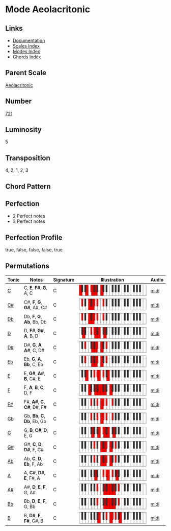 # Mode Aeolacritonic

## Links

- [Documentation](README.md)
- [Scales Index](Scales.md)
- [Modes Index](Modes.md)
- [Chords Index](Chords.md)

## Parent Scale

[Aeolacritonic](ScaleAeolacritonic.md)

## Number

[721](https://ianring.com/musictheory/scales/721)

## Luminosity

5

## Transposition

4, 2, 1, 2, 3

## Chord Pattern



## Perfection

- 2 Perfect notes
- 3 Perfect notes

## Perfection Profile

true, false, false, false, true

## Permutations

| Tonic | Notes | Signature | Illustration | Audio |
|-------|-------|-----------|--------------|-------|
| [C](ModeCNaturalAeolacritonic.md) | C, **E**, **F#**, **G**, A, C | C | ![CNaturalAeolacritonic](ModeCNaturalAeolacritonic.png) | [midi](https://github.com/edipermadi/music/blob/main/docs/ModeCNaturalAeolacritonic.mid?raw=true) |
| [C#](ModeCSharpAeolacritonic.md) | C#, **F**, **G**, **G#**, A#, C# | C | ![CSharpAeolacritonic](ModeCSharpAeolacritonic.png) | [midi](https://github.com/edipermadi/music/blob/main/docs/ModeCSharpAeolacritonic.mid?raw=true) |
| [Db](ModeDFlatAeolacritonic.md) | Db, **F**, **G**, **Ab**, Bb, Db | C | ![DFlatAeolacritonic](ModeDFlatAeolacritonic.png) | [midi](https://github.com/edipermadi/music/blob/main/docs/ModeDFlatAeolacritonic.mid?raw=true) |
| [D](ModeDNaturalAeolacritonic.md) | D, **F#**, **G#**, **A**, B, D | C | ![DNaturalAeolacritonic](ModeDNaturalAeolacritonic.png) | [midi](https://github.com/edipermadi/music/blob/main/docs/ModeDNaturalAeolacritonic.mid?raw=true) |
| [D#](ModeDSharpAeolacritonic.md) | D#, **G**, **A**, **A#**, C, D# | C | ![DSharpAeolacritonic](ModeDSharpAeolacritonic.png) | [midi](https://github.com/edipermadi/music/blob/main/docs/ModeDSharpAeolacritonic.mid?raw=true) |
| [Eb](ModeEFlatAeolacritonic.md) | Eb, **G**, **A**, **Bb**, C, Eb | C | ![EFlatAeolacritonic](ModeEFlatAeolacritonic.png) | [midi](https://github.com/edipermadi/music/blob/main/docs/ModeEFlatAeolacritonic.mid?raw=true) |
| [E](ModeENaturalAeolacritonic.md) | E, **G#**, **A#**, **B**, C#, E | C | ![ENaturalAeolacritonic](ModeENaturalAeolacritonic.png) | [midi](https://github.com/edipermadi/music/blob/main/docs/ModeENaturalAeolacritonic.mid?raw=true) |
| [F](ModeFNaturalAeolacritonic.md) | F, **A**, **B**, **C**, D, F | C | ![FNaturalAeolacritonic](ModeFNaturalAeolacritonic.png) | [midi](https://github.com/edipermadi/music/blob/main/docs/ModeFNaturalAeolacritonic.mid?raw=true) |
| [F#](ModeFSharpAeolacritonic.md) | F#, **A#**, **C**, **C#**, D#, F# | C | ![FSharpAeolacritonic](ModeFSharpAeolacritonic.png) | [midi](https://github.com/edipermadi/music/blob/main/docs/ModeFSharpAeolacritonic.mid?raw=true) |
| [Gb](ModeGFlatAeolacritonic.md) | Gb, **Bb**, **C**, **Db**, Eb, Gb | C | ![GFlatAeolacritonic](ModeGFlatAeolacritonic.png) | [midi](https://github.com/edipermadi/music/blob/main/docs/ModeGFlatAeolacritonic.mid?raw=true) |
| [G](ModeGNaturalAeolacritonic.md) | G, **B**, **C#**, **D**, E, G | C | ![GNaturalAeolacritonic](ModeGNaturalAeolacritonic.png) | [midi](https://github.com/edipermadi/music/blob/main/docs/ModeGNaturalAeolacritonic.mid?raw=true) |
| [G#](ModeGSharpAeolacritonic.md) | G#, **C**, **D**, **D#**, F, G# | C | ![GSharpAeolacritonic](ModeGSharpAeolacritonic.png) | [midi](https://github.com/edipermadi/music/blob/main/docs/ModeGSharpAeolacritonic.mid?raw=true) |
| [Ab](ModeAFlatAeolacritonic.md) | Ab, **C**, **D**, **Eb**, F, Ab | C | ![AFlatAeolacritonic](ModeAFlatAeolacritonic.png) | [midi](https://github.com/edipermadi/music/blob/main/docs/ModeAFlatAeolacritonic.mid?raw=true) |
| [A](ModeANaturalAeolacritonic.md) | A, **C#**, **D#**, **E**, F#, A | C | ![ANaturalAeolacritonic](ModeANaturalAeolacritonic.png) | [midi](https://github.com/edipermadi/music/blob/main/docs/ModeANaturalAeolacritonic.mid?raw=true) |
| [A#](ModeASharpAeolacritonic.md) | A#, **D**, **E**, **F**, G, A# | C | ![ASharpAeolacritonic](ModeASharpAeolacritonic.png) | [midi](https://github.com/edipermadi/music/blob/main/docs/ModeASharpAeolacritonic.mid?raw=true) |
| [Bb](ModeBFlatAeolacritonic.md) | Bb, **D**, **E**, **F**, G, Bb | C | ![BFlatAeolacritonic](ModeBFlatAeolacritonic.png) | [midi](https://github.com/edipermadi/music/blob/main/docs/ModeBFlatAeolacritonic.mid?raw=true) |
| [B](ModeBNaturalAeolacritonic.md) | B, **D#**, **F**, **F#**, G#, B | C | ![BNaturalAeolacritonic](ModeBNaturalAeolacritonic.png) | [midi](https://github.com/edipermadi/music/blob/main/docs/ModeBNaturalAeolacritonic.mid?raw=true) |
